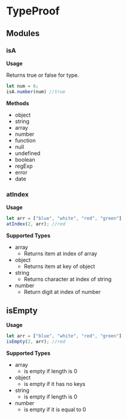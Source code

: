 # TypeProof

## Modules

### isA

**Usage**

Returns true or false for type. 

```js
let num = 6;
isA.number(num) //true
```

**Methods**
* object
* string
* array
* number
* function
* null
* undefined
* boolean
* regExp
* error
* date

### atIndex
**Usage**
```js
let arr = ["blue", "white", "red", "green"]
atIndex(2, arr); //red
```

**Supported Types**
* array
  * Returns item at index of array
* object
  * Returns item at key of object
* string
  * Returns character at index of string
* number
  * Return digit at index of number
  
## isEmpty
**Usage**
```js
let arr = ["blue", "white", "red", "green"]
isEmpty(2, arr); //red
```

**Supported Types**
* array
  * is empty if length is 0
* object
  * is empty if it has no keys
* string
  * is empty if length is 0
* number
  * is empty if it is equal to 0
  
